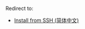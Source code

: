 Redirect to:

*   [Install from SSH (简体中文)](/index.php/Install_from_SSH_(%E7%AE%80%E4%BD%93%E4%B8%AD%E6%96%87) "Install from SSH (简体中文)")